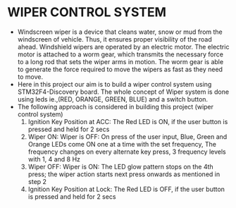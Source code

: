 # WIPER CONTROL SYSTEM

* Windscreen wiper is a device that cleans water, snow or mud from the windscreen of vehicle. Thus, it ensures proper visibility of the road ahead. Windshield wipers are operated by an electric motor. The electric motor is attached to a worm gear, which transmits the necessary force to a long rod that sets the wiper arms in motion. The worm gear is able to generate the force required to move the wipers as fast as they need to move.
* Here in this project our aim is to build a wiper control system using STM32F4-Discovery board. The whole concept of Wiper system is done using leds ie.,(RED, ORANGE, GREEN, BLUE) and a switch button.
*  The following approach is considered in building this project (wiper control system)
   1. Ignition Key Position at ACC: The Red LED is ON, if the user button is pressed and held for 2 secs
   2. Wiper ON: Wiper is OFF: On press of the user input, Blue, Green and Orange LEDs come ON one at a time with the set frequency, The frequency changes on every         alternate key press, 3 frequency levels with 1, 4 and 8 Hz
   3. Wiper OFF: Wiper is ON: The LED glow pattern stops on the 4th press; the wiper action starts next press onwards as mentioned in step 2
   4. Ignition Key Position at Lock: The Red LED is OFF, if the user button is pressed and held for 2 secs
